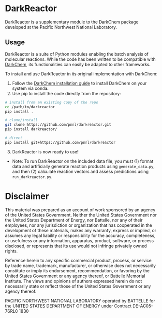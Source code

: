 # DarkReactor

DarkReactor is a supplementary module to the
[DarkChem](https://github.com/pnnl/darkchem) package developed at the
Pacific Northwest National Laboratory.

## Usage

DarkReactor is a suite of Python modules enabling the batch analysis
of molecular reactions. While the code has been written to be
compatible with [DarkChem](https://pubs.acs.org/doi/abs/10.1021/acs.analchem.9b02348),
its functionalities can easily be adapted to other frameworks.

To install and use DarkReactor in its original implementation
with DarkChem:

1. Follow the
   [DarkChem installation guide](https://github.com/pnnl/darkchem) to
   install DarkChem on your system via conda.
2. Use pip to install the code directly from the repository:
```bash
# install from an existing copy of the repo
cd /path/to/darkreactor
pip install .

# clone/install
git clone https://github.com/pnnl/darkreactor.git
pip install darkreactor/

# direct
pip install git+https://github.com/pnnl/darkreactor
```
3. DarkReactor is now ready to use!
  - Note: To run DarkReactor on the included data file, you must
    (1) format data and artificially generate reaction products
    using `generate_data.py`, and then (2) calculate reaction vectors
    and assess predictions using `run_darkreactor.py`.

# Disclaimer

This material was prepared as an account of work sponsored by an
agency of the United States Government. Neither the United States
Government nor the United States Department of Energy, nor Battelle,
nor any of their employees, nor any jurisdiction or organization
that has cooperated in the development of these materials, makes any
warranty, express or implied, or assumes any legal liability or
responsibility for the accuracy, completeness, or usefulness or any
information, apparatus, product, software, or process disclosed, or
represents that its use would not infringe privately owned rights.

Reference herein to any specific commercial product, process, or
service by trade name, trademark, manufacturer, or otherwise does
not necessarily constitute or imply its endorsement, recommendation,
or favoring by the United States Government or any agency thereof,
or Battelle Memorial Institute. The views and opinions of authors
expressed herein do not necessarily state or reflect those of the
United States Government or any agency thereof.

PACIFIC NORTHWEST NATIONAL LABORATORY operated by BATTELLE for the
UNITED STATES DEPARTMENT OF ENERGY under Contract DE-AC05-76RL0 1830
